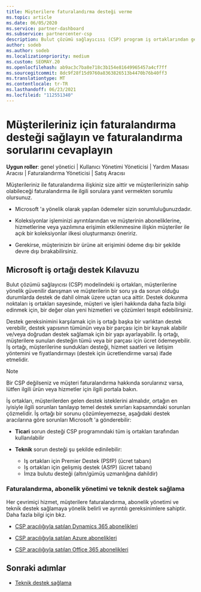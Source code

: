 ```yaml
---
title: Müşterilere faturalandırma desteği verme
ms.topic: article
ms.date: 06/05/2020
ms.service: partner-dashboard
ms.subservice: partnercenter-csp
description: Bulut çözümü sağlayıcısı (CSP) program iş ortaklarından gereken müşteri faturalandırma desteği hakkında bilgi edinin. Bu destek, müşteri faturalandırma ilişkisinin sahip olduğu ve faturalandırma sorularını yanıtlayan bir içerir.
author: sodeb
ms.author: sodeb
ms.localizationpriority: medium
ms.custom: SEOMAY.20
ms.openlocfilehash: ab9ac3c7ba8e718c3b154e81649965457a4cf7ff
ms.sourcegitcommit: 8dc9f28f15d9760a8363826513b4470b76b40ff3
ms.translationtype: MT
ms.contentlocale: tr-TR
ms.lasthandoff: 06/23/2021
ms.locfileid: "112551340"
---
```

# <a name="provide-billing-support-for-your-customers-and-help-answer-their-billing-questions"></a>Müşterileriniz için faturalandırma desteği sağlayın ve faturalandırma sorularını cevaplayın


**Uygun roller**: genel yönetici | Kullanıcı Yönetimi Yöneticisi | Yardım Masası Aracısı | Faturalandırma Yöneticisi | Satış Aracısı

Müşterileriniz ile faturalandırma ilişkiniz size aittir ve müşterilerinizin sahip olabileceği faturalandırma ile ilgili sorulara yanıt vermekten sorumlu olursunuz.

- Microsoft 'a yönelik olarak yapılan ödemeler sizin sorumluluğunuzdadır.

- Koleksiyonlar işleminizi ayrıntılarından ve müşterinin aboneliklerine, hizmetlerine veya yazılımına erişimin etkilenmesine ilişkin müşteriler ile açık bir koleksiyonlar ilkesi oluşturmanızı öneririz.

- Gerekirse, müşterinizin bir ürüne ait erişimini ödeme dışı bir şekilde devre dışı bırakabilirsiniz.

## <a name="microsoft-partner-support-guidance"></a>Microsoft iş ortağı destek Kılavuzu

Bulut çözümü sağlayıcısı (CSP) modelindeki iş ortakları, müşterilerine yönelik güvenilir danışman ve müşterilerin bir soru ya da sorun olduğu durumlarda destek de dahil olmak üzere uçtan uca aittir. Destek dokunma noktaları iş ortakları sayesinde, müşteri ve işleri hakkında daha fazla bilgi edinmek için, bir değer olan yeni hizmetleri ve çözümleri tespit edebilirsiniz.

Destek gereksinimini karşılamak için iş ortağı başka bir varlıktan destek verebilir, destek yapısının tümünün veya bir parçası için bir kaynak alabilir ve/veya doğrudan destek sağlamak için bir yapı ayarlayabilir.  İş ortağı, müşterilere sunulan desteğin tümü veya bir parçası için ücret ödemeyebilir. İş ortağı, müşterilerine sundukları desteği, hizmet saatleri ve iletişim yöntemini ve fiyatlandırmayı (destek için ücretlendirme varsa) ifade etmelidir. 

>[!Note]
>Bir CSP değilseniz ve müşteri faturalandırma hakkında sorularınız varsa, lütfen ilgili ürün veya hizmetler için ilgili portala bakın.

İş ortakları, müşterilerden gelen destek isteklerini almalıdır, ortağın en iyisiyle ilgili sorunları tanılayıp temel destek sınırları kapsamındaki sorunları çözmelidir. İş ortağı bir sorunu çözümleyemezse, aşağıdaki destek aracılarına göre sorunları Microsoft 'a gönderebilir:

- **Ticari** sorun desteği CSP programındaki tüm iş ortakları tarafından kullanılabilir

- **Teknik** sorun desteği şu şekilde edinilebilir:

  - Iş ortakları için Premier Destek (PSfP) (ücret tabanı)
  - Iş ortakları için gelişmiş destek (ASfP) (ücret tabanı)
  - İmza bulutu desteği (altın/gümüş uzmanlığına dahildir)

### <a name="providing-billing-subscription-management-and-technical-support"></a>Faturalandırma, abonelik yönetimi ve teknik destek sağlama 

Her çevrimiçi hizmet, müşterilere faturalandırma, abonelik yönetimi ve teknik destek sağlamaya yönelik belirli ve ayrıntılı gereksinimlere sahiptir. Daha fazla bilgi için bkz.

- [CSP aracılığıyla satılan Dynamics 365 abonelikleri](https://www.microsoftpartnercommunity.com/t5/CSP/Microsoft-Partner-Support-Guidance/m-p/5262#M30)

- [CSP aracılığıyla satılan Azure abonelikleri](https://www.microsoftpartnercommunity.com/t5/CSP/Microsoft-Partner-Support-Guidance/m-p/5263#M31)

- [CSP aracılığıyla satılan Office 365 abonelikleri](https://www.microsoftpartnercommunity.com/t5/CSP/Microsoft-Partner-Support-Guidance/m-p/5264#M32)
 
## <a name="next-steps"></a>Sonraki adımlar

- [Teknik destek sağlama](provide-technical-support.md)